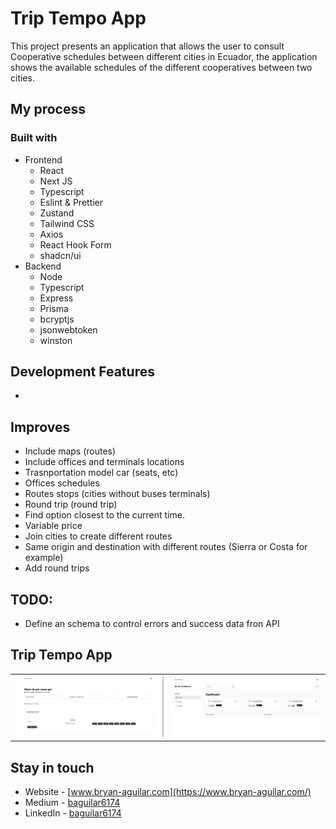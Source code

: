 # Trip Tempo App

This project presents an application that allows the user to consult Cooperative schedules between different cities in Ecuador, the application shows the available schedules of the different cooperatives between two cities.

## My process

### Built with

- Frontend
  - React
  - Next JS
  - Typescript
  - Eslint & Prettier
  - Zustand
  - Tailwind CSS
  - Axios
  - React Hook Form
  - shadcn/ui
- Backend
  - Node
  - Typescript
  - Express
  - Prisma
  - bcryptjs
  - jsonwebtoken
  - winston

## Development Features

-

## Improves

- Include maps (routes)
- Include offices and terminals locations
- Trasnportation model car (seats, etc)
- Offices schedules
- Routes stops (cities without buses terminals)
- Round trip (round trip)
- Find option closest to the current time.
- Variable price
- Join cities to create different routes
- Same origin and destination with different routes (Sierra or Costa for example)
- Add round trips

## TODO:

- Define an schema to control errors and success data fron API

## Trip Tempo App

<table>
  <tr>
    <td align="center" valign="center"><img src="./media/1.png" width="100%"></td>
    <td align="center" valign="center"><img src="./media/2.png" width="100%"></td>
  </tr>
</table>

## Stay in touch

- Website - [www.bryan-aguilar.com](https://www.bryan-aguilar.com/)
- Medium - [baguilar6174](https://baguilar6174.medium.com/)
- LinkedIn - [baguilar6174](https://www.linkedin.com/in/baguilar6174)
